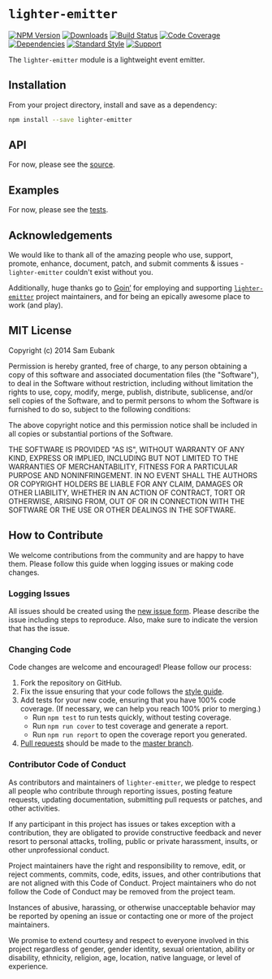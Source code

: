 # `lighter-emitter`
[![NPM Version](https://img.shields.io/npm/v/lighter-emitter.svg)](https://npmjs.org/package/lighter-emitter)
[![Downloads](https://img.shields.io/npm/dm/lighter-emitter.svg)](https://npmjs.org/package/lighter-emitter)
[![Build Status](https://img.shields.io/travis/lighterio/lighter-emitter.svg)](https://travis-ci.org/lighterio/lighter-emitter)
[![Code Coverage](https://img.shields.io/coveralls/lighterio/lighter-emitter/master.svg)](https://coveralls.io/r/lighterio/lighter-emitter)
[![Dependencies](https://img.shields.io/david/lighterio/lighter-emitter.svg)](https://david-dm.org/lighterio/lighter-emitter)
[![Standard Style](https://img.shields.io/badge/code%20style-standard-brightgreen.svg)](https://github.com/feross/standard)
[![Support](https://img.shields.io/gratipay/Lighter.io.svg)](https://gratipay.com/Lighter.io/)

The `lighter-emitter` module is a lightweight event emitter.


## Installation

From your project directory, install and save as a dependency:
```bash
npm install --save lighter-emitter
```


## API

For now, please see the [source](https://github.com/lighterio/lighter-emitter/blob/master/lighter-emitter.js).


## Examples

For now, please see the [tests](https://github.com/lighterio/lighter-emitter/blob/master/test/type.js).


## Acknowledgements

We would like to thank all of the amazing people who use, support,
promote, enhance, document, patch, and submit comments & issues -
`lighter-emitter` couldn't exist without you.

Additionally, huge thanks go to [Goin’](https://goin.io) for employing
and supporting [`lighter-emitter`](http://lighter.io/lighter-emitter) project
maintainers, and for being an epically awesome place to work (and play).


## MIT License

Copyright (c) 2014 Sam Eubank

Permission is hereby granted, free of charge, to any person obtaining a copy
of this software and associated documentation files (the "Software"), to deal
in the Software without restriction, including without limitation the rights
to use, copy, modify, merge, publish, distribute, sublicense, and/or sell
copies of the Software, and to permit persons to whom the Software is
furnished to do so, subject to the following conditions:

The above copyright notice and this permission notice shall be included in all
copies or substantial portions of the Software.

THE SOFTWARE IS PROVIDED "AS IS", WITHOUT WARRANTY OF ANY KIND, EXPRESS OR
IMPLIED, INCLUDING BUT NOT LIMITED TO THE WARRANTIES OF MERCHANTABILITY,
FITNESS FOR A PARTICULAR PURPOSE AND NONINFRINGEMENT. IN NO EVENT SHALL THE
AUTHORS OR COPYRIGHT HOLDERS BE LIABLE FOR ANY CLAIM, DAMAGES OR OTHER
LIABILITY, WHETHER IN AN ACTION OF CONTRACT, TORT OR OTHERWISE, ARISING FROM,
OUT OF OR IN CONNECTION WITH THE SOFTWARE OR THE USE OR OTHER DEALINGS IN THE
SOFTWARE.


## How to Contribute

We welcome contributions from the community and are happy to have them.
Please follow this guide when logging issues or making code changes.

### Logging Issues

All issues should be created using the
[new issue form](https://github.com/lighterio/lighter-emitter/issues/new).
Please describe the issue including steps to reproduce. Also, make sure
to indicate the version that has the issue.

### Changing Code

Code changes are welcome and encouraged! Please follow our process:

1. Fork the repository on GitHub.
2. Fix the issue ensuring that your code follows the
   [style guide](http://lighter.io/style-guide).
3. Add tests for your new code, ensuring that you have 100% code coverage.
   (If necessary, we can help you reach 100% prior to merging.)
   * Run `npm test` to run tests quickly, without testing coverage.
   * Run `npm run cover` to test coverage and generate a report.
   * Run `npm run report` to open the coverage report you generated.
4. [Pull requests](http://help.github.com/send-pull-requests/) should be made
   to the [master branch](https://github.com/lighterio/lighter-emitter/tree/master).

### Contributor Code of Conduct

As contributors and maintainers of `lighter-emitter`, we pledge to respect all
people who contribute through reporting issues, posting feature requests,
updating documentation, submitting pull requests or patches, and other
activities.

If any participant in this project has issues or takes exception with a
contribution, they are obligated to provide constructive feedback and never
resort to personal attacks, trolling, public or private harassment, insults, or
other unprofessional conduct.

Project maintainers have the right and responsibility to remove, edit, or
reject comments, commits, code, edits, issues, and other contributions
that are not aligned with this Code of Conduct. Project maintainers who do
not follow the Code of Conduct may be removed from the project team.

Instances of abusive, harassing, or otherwise unacceptable behavior may be
reported by opening an issue or contacting one or more of the project
maintainers.

We promise to extend courtesy and respect to everyone involved in this project
regardless of gender, gender identity, sexual orientation, ability or
disability, ethnicity, religion, age, location, native language, or level of
experience.
